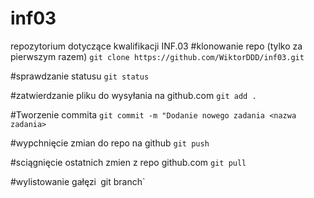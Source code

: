# inf03
repozytorium dotyczące kwalifikacji INF.03
#klonowanie repo (tylko za pierwszym razem)
`git clone https://github.com/WiktorDDD/inf03.git`

#sprawdzanie statusu
`git status`

#zatwierdzanie pliku do wysyłania na github.com
`git add .`

#Tworzenie commita
`git commit -m "Dodanie nowego zadania <nazwa zadania>`

#wypchnięcie zmian do repo na github
`git push`

#sciągnięcie ostatnich zmien z repo github.com
`git pull`

#wylistowanie gałęzi`
`git branch`
